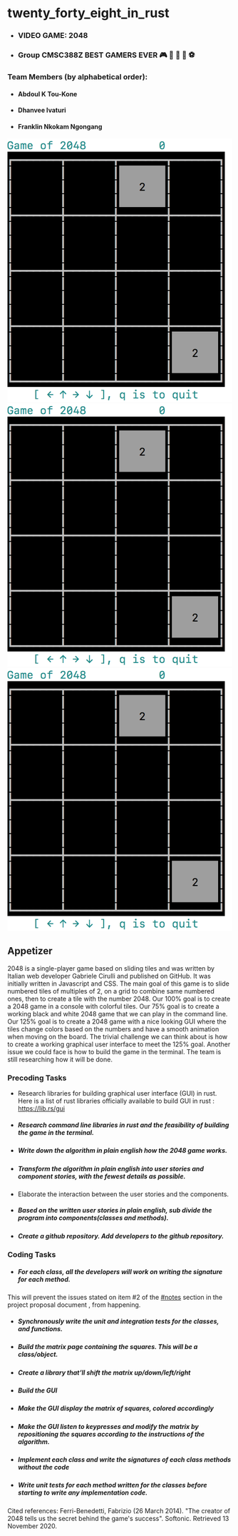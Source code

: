 # twenty_forty_eight_in_rust  
- ### VIDEO GAME: 2048
- ### Group CMSC388Z BEST GAMERS EVER 🎮 👾 🏀 🏈 ⚽

### Team Members (by alphabetical order):
- #### Abdoul K Tou-Kone
- #### Dhanvee Ivaturi
- #### Franklin Nkokam Ngongang

![Screen Shot Of action_1](https://github.com/ntuifranklin/twenty_forty_eight_in_rust/blob/9ec069dc82038c47c5c9f176c226034751facd0e/rust_2048/screenshots/action_1.png)
![Screen Shot Of action_2](https://github.com/ntuifranklin/twenty_forty_eight_in_rust/blob/9ec069dc82038c47c5c9f176c226034751facd0e/rust_2048/screenshots/action_1.png)
![Screen Shot Of action_3](https://github.com/ntuifranklin/twenty_forty_eight_in_rust/blob/9ec069dc82038c47c5c9f176c226034751facd0e/rust_2048/screenshots/action_1.png)

## Appetizer
2048 is a single-player game based on sliding tiles and was written by Italian web developer Gabriele Cirulli and published on GitHub.
It was initially written in Javascript and CSS.
The main goal of this game is to slide numbered tiles of multiples of 2, on a grid to combine same numbered ones,
then to create a tile with the number 2048.
Our 100% goal is to create a 2048 game in a console with colorful tiles.
Our 75% goal is to create a working black and white 2048 game that we can play in the command line.
Our 125% goal  is to create a 2048 game with a nice looking GUI where the tiles change colors based on the numbers and have a smooth animation
when moving on the board.
The trivial challenge we can think about is how to create a working graphical user interface to meet the 125% goal.
Another issue we could face is how to build the game in the terminal. The team is still researching how it will be done.

### Precoding Tasks
- Research libraries for building graphical user interface (GUI) in rust. Here is a list of rust libraries officially available to build GUI in rust : https://lib.rs/gui
- ##### Research command line libraries in rust and the feasibility of building the game in the terminal.
- ##### Write down the algorithm in plain english how the 2048 game works.
- ##### Transform the algorithm in plain english into user stories and component stories, with the fewest details as possible.
- Elaborate the interaction between the user stories and the components.
- ##### Based on the written user stories in plain english, sub divide the program into components(classes and methods).
- ##### Create a github repository.  Add developers to the github repository.

### Coding Tasks
- ##### For each class, all the developers will work on writing the signature for each method.
This will prevent the issues stated on item #2 of the [#notes](https://github.com/cmsc388z/lectures/blob/main/lecture-8.md#project-introduction) section in the project proposal document , from happening.
- ##### Synchronously write the unit and integration tests for the classes, and functions.  
- ##### Build the matrix page containing the squares. This will be a class/object.
- ##### Create a library that’ll shift the matrix up/down/left/right
- ##### Build the GUI
- ##### Make the GUI display the matrix of squares, colored accordingly
- ##### Make the GUI listen to keypresses and modify the matrix by repositioning the squares according to the instructions of the algorithm.
- ##### Implement each class and write the signatures of each class methods without the code
- ##### Write unit tests for each method written for the classes before starting to write any implementation code.


Cited references:
Ferri-Benedetti, Fabrizio (26 March 2014). "The creator of 2048 tells us the secret behind the game's success". Softonic. Retrieved 13 November 2020.
